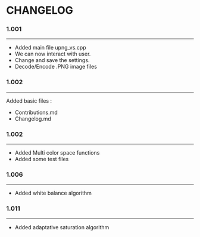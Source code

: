# CHANGELOG

### 1.001
---

- Added main file upng_vs.cpp
- We can now interact with user. 
- Change and save the settings.
- Decode/Encode .PNG image files

### 1.002
---

Added basic files :
- Contributions.md
- Changelog.md

### 1.002
---
- Added Multi color space functions
- Added some test files

### 1.006
---
- Added white balance algorithm


### 1.011
---
- Added adaptative saturation algorithm

